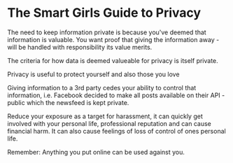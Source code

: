 # The Smart Girls Guide to Privacy

The need to keep information private is because you've deemed that information is valuable. You want proof that giving the information away - will be handled with responsibility its value merits.

The criteria for how data is deemed valueable for privacy is itself private.

Privacy is useful to protect yourself and also those you love

Giving information to a 3rd party cedes your ability to control that information, i.e. Facebook decided to make all posts available on their API - public which the newsfeed is kept private.

Reduce your exposure as a target for harassment, it can quickly get involved with your personal life, professional reputation and can cause financial harm. It can also cause feelings of loss of control of ones personal life.

Remember: Anything you put online can be used against you.

